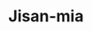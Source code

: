 ---
title: Jisan-mia
github: https://github.com/Jisan-mia
mode: dark
transition: 1s
score: 88.6
archetype:
- Code
- Little Bit of Everything
- Github Actions
- Dynamic
- Editor’s Choice
- Dynamic
---